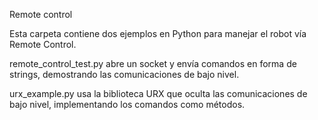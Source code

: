 Remote control

Esta carpeta contiene dos ejemplos en Python para manejar el robot vía Remote Control.

remote_control_test.py abre un socket y envía comandos en forma de strings, demostrando las comunicaciones de bajo nivel.

urx_example.py usa la biblioteca URX que oculta las comunicaciones de bajo nivel, implementando los comandos como métodos.